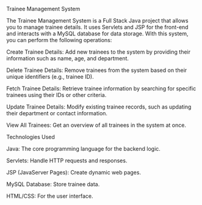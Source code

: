 Trainee Management System

The Trainee Management System is a Full Stack Java project that allows you to manage trainee details. It uses Servlets and JSP for the front-end and interacts with a MySQL database for data storage. With this system, you can perform the following operations:

Create Trainee Details: Add new trainees to the system by providing their information such as name, age, and department.

Delete Trainee Details: Remove trainees from the system based on their unique identifiers (e.g., trainee ID).

Fetch Trainee Details: Retrieve trainee information by searching for specific trainees using their IDs or other criteria.

Update Trainee Details: Modify existing trainee records, such as updating their department or contact information.

View All Trainees: Get an overview of all trainees in the system at once.


Technologies Used

Java: The core programming language for the backend logic.

Servlets: Handle HTTP requests and responses.

JSP (JavaServer Pages): Create dynamic web pages.

MySQL Database: Store trainee data.

HTML/CSS: For the user interface.
